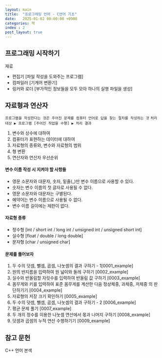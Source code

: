 ```yaml
---
layout: main  
title:  "프로그래밍 언어 - C언어 기초"
date:   2025-01-02 00:00:00 +0900
categories: 책
index : 2
post_layout: true
---
```



## 프로그래밍 시작하기

재료
- 편집기 [파일 작성을 도와주는 프로그램]
- 컴파일러 [기계어 변환기]
- 링커와 로더 [부가적인 정보들을 모두 모아 하나의 실행 파일을 생성]

## 자료형과 연산자

`프로그램을 작성한다는 것은 주어진 문제를 컴퓨터 언어로 답을 찾는 절차를 작성하는 것`
`처리 대상 ▶ 프로그램 [주어진 직업을 수행] ▶ 처리 결과`

1. 변수와 상수에 대하여
2. 컴퓨터가 표현하는 데이터에 대하여
3. 자료형의 종류와, 변수와 자료형의 범위
4. 형 변환
5. 연산자와 연산자 우선순위

#### 변수 이름 작성 시 지켜야 할 사항들
- 영문 소문자와 대문자, 숫자, 밑줄(_)만 변수 이름으로 사용할 수 있다.
- 숫자는 변수 이름의 첫 글자로 사용될 수 없다.
- 영문 소문자와 대문자는 구별된다.
- 예약어는 변수 이름으로 사용될 수 없다.
- 변수 이름 길이에는 제한이 없다.

#### 자료형 종류
- 정수형 [int / short int / long int / unsigned int / unsigned short int]
- 실수형 [float / double / long double]
- 문자형 [char / unsigned char]

#### 문제를 풀어보자

1. 두 수의 덧셈, 뺄셈, 곱셈, 나눗셈의 결과 구하기 - 1[0001_example]
2. 원의 반지름을 입력하여 원 넓이와 둘레 구하기 [0002_example]
3. 실수와 반올림할 자릿수를 입력하여 반올림 값 구하기 [0003_example]
4. 몸무게와 키를 입력하여 표준 몸무게를 계산한 다음 정상체중, 과체중, 저체중 의 판단하기기 [0004_example]
5. 자료형의 저장 크기 확인하기 [0005_example]
6. 두 수의 덧셈, 뺄셈, 곱셈, 나눗셈의 결과 구하기 - 2 [0006_example]
7. 평균 문제 풀기 [0007_example]
8. 두 개의 정수를 이용한 나눗셈 연산에서 몫과 나머지 구하기 [0008_example]
9. 덧셈과 곱셈의 누적 연산 수행하기기 [0009_example]



## 참고 문헌

C++ 언어 본색